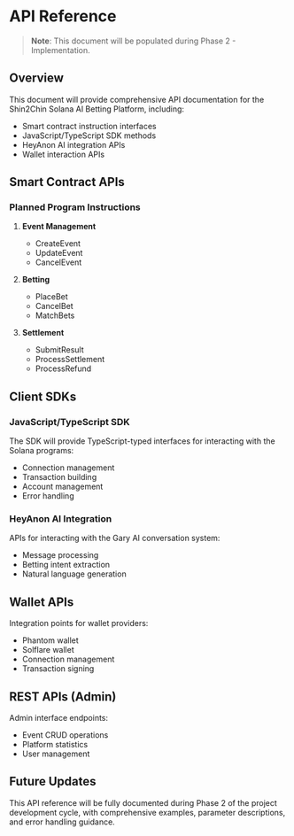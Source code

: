 # API Reference

> **Note**: This document will be populated during Phase 2 - Implementation.

## Overview

This document will provide comprehensive API documentation for the Shin2Chin Solana AI Betting Platform, including:

- Smart contract instruction interfaces
- JavaScript/TypeScript SDK methods
- HeyAnon AI integration APIs
- Wallet interaction APIs

## Smart Contract APIs

### Planned Program Instructions

1. **Event Management**
   - CreateEvent
   - UpdateEvent
   - CancelEvent

2. **Betting**
   - PlaceBet
   - CancelBet
   - MatchBets

3. **Settlement**
   - SubmitResult
   - ProcessSettlement
   - ProcessRefund

## Client SDKs

### JavaScript/TypeScript SDK

The SDK will provide TypeScript-typed interfaces for interacting with the Solana programs:

- Connection management
- Transaction building
- Account management
- Error handling

### HeyAnon AI Integration

APIs for interacting with the Gary AI conversation system:

- Message processing
- Betting intent extraction
- Natural language generation

## Wallet APIs

Integration points for wallet providers:

- Phantom wallet
- Solflare wallet
- Connection management
- Transaction signing

## REST APIs (Admin)

Admin interface endpoints:

- Event CRUD operations
- Platform statistics
- User management

## Future Updates

This API reference will be fully documented during Phase 2 of the project development cycle, with comprehensive examples, parameter descriptions, and error handling guidance.